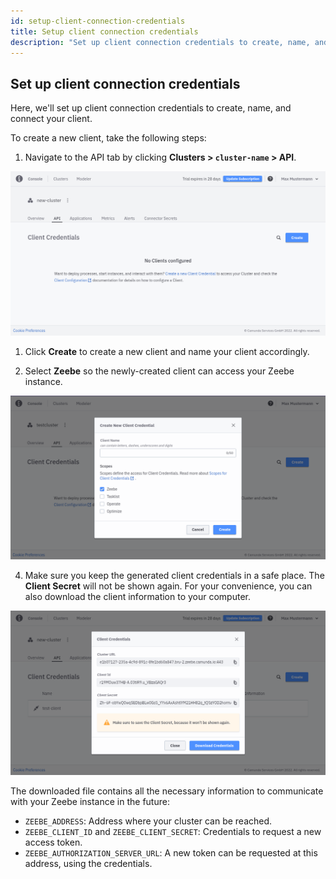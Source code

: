 ```yaml
---
id: setup-client-connection-credentials
title: Setup client connection credentials
description: "Set up client connection credentials to create, name, and connect your client."
---
```


## Set up client connection credentials

Here, we'll set up client connection credentials to create, name, and connect your client.

To create a new client, take the following steps:

1. Navigate to the API tab by clicking **Clusters > `cluster-name` > API**.

![cluster-details](./img/cluster-detail-clients.png)

1. Click **Create** to create a new client and name your client accordingly.

2. Select **Zeebe** so the newly-created client can access your Zeebe instance.

![create-client](./img/cluster-details-create-client.png)

4. Make sure you keep the generated client credentials in a safe place. The **Client Secret** will not be shown again. For your convenience, you can also download the client information to your computer.

![created-client](./img/cluster-details-created-client.png)

The downloaded file contains all the necessary information to communicate with your Zeebe instance in the future:

- `ZEEBE_ADDRESS`: Address where your cluster can be reached.
- `ZEEBE_CLIENT_ID` and `ZEEBE_CLIENT_SECRET`: Credentials to request a new access token.
- `ZEEBE_AUTHORIZATION_SERVER_URL`: A new token can be requested at this address, using the credentials.
